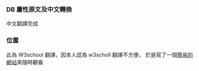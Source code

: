 ### DB 屬性原文及中文轉換

中文翻譯完成

### 位置

此為 W3school 翻譯，因本人認為 w3scholl 翻譯不方便，
於是寫了一個[簡易的網站](http://nainsweb.byethost13.com/mysqlPropertyTranslation/)來隨時觀看
